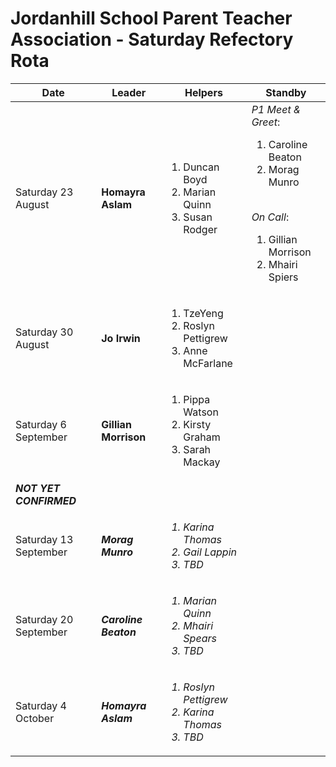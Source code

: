 # Jordanhill School Parent Teacher Association - Saturday Refectory Rota

| Date           | Leader        | Helpers                             | Standby |
|----------------|--------------|-------------------------------------|-----|
| Saturday 23 August | **Homayra Aslam** | <ol><li>Duncan Boyd</li><li>Marian Quinn</li><li>Susan Rodger</li></ol>| _P1 Meet & Greet_: <ol><li>Caroline Beaton</li><li>Morag Munro</li></ol><br/> _On Call_: <ol><li>Gillian Morrison</li><li>Mhairi Spiers</li></ol> |
| Saturday 30 August | **Jo Irwin**     | <ol><li>TzeYeng</li><li>Roslyn Pettigrew</li> <li>Anne McFarlane</li></ol>| |
| Saturday 6 September  | **Gillian Morrison** | <ol><li>Pippa Watson</li><li>Kirsty Graham</li><li>Sarah Mackay</li></ol>| |
| <b><i>NOT YET CONFIRMED</i></b> |
| Saturday 13 September | <i>**Morag Munro**</i> | <i><ol><li>Karina Thomas</li><li>Gail Lappin</li><li>TBD</li></ol></i> | | 
| Saturday 20 September | <i>**Caroline Beaton**</i> | <i><ol><li>Marian Quinn</li><li>Mhairi Spears</li><li>TBD</li></ol></i> | |
| Saturday 4 October | <i>**Homayra Aslam**</i> | <i><ol><li>Roslyn Pettigrew</li><li>Karina Thomas</li><li>TBD</li></ol></i> | | 

